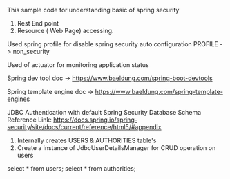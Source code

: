 
This sample code for understanding basic of spring security
1. Rest End point
2. Resource ( Web Page) accessing.

Used spring profile for disable spring security auto configuration
PROFILE -> non_security

Used of actuator for monitoring application status

Spring dev tool doc -> https://www.baeldung.com/spring-boot-devtools

Spring template engine doc -> https://www.baeldung.com/spring-template-engines


JDBC Authentication with default Spring Security Database Schema
Reference Link: https://docs.spring.io/spring-security/site/docs/current/reference/html5/#appendix

1. Internally creates USERS & AUTHORITIES table's
2. Create a instance of JdbcUserDetailsManager for CRUD operation on users

select * from users;
select * from authorities;